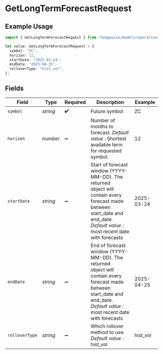 # GetLongTermForecastRequest

## Example Usage

```typescript
import { GetLongTermForecastRequest } from "hedgewise/models/operations";

let value: GetLongTermForecastRequest = {
  symbol: "ZC",
  horizon: 12,
  startDate: "2025-03-24",
  endDate: "2025-04-25",
  rolloverType: "hist_vol",
};
```

## Fields

| Field                                                                                                                                                                                                          | Type                                                                                                                                                                                                           | Required                                                                                                                                                                                                       | Description                                                                                                                                                                                                    | Example                                                                                                                                                                                                        |
| -------------------------------------------------------------------------------------------------------------------------------------------------------------------------------------------------------------- | -------------------------------------------------------------------------------------------------------------------------------------------------------------------------------------------------------------- | -------------------------------------------------------------------------------------------------------------------------------------------------------------------------------------------------------------- | -------------------------------------------------------------------------------------------------------------------------------------------------------------------------------------------------------------- | -------------------------------------------------------------------------------------------------------------------------------------------------------------------------------------------------------------- |
| `symbol`                                                                                                                                                                                                       | *string*                                                                                                                                                                                                       | :heavy_check_mark:                                                                                                                                                                                             | Future symbol                                                                                                                                                                                                  | ZC                                                                                                                                                                                                             |
| `horizon`                                                                                                                                                                                                      | *number*                                                                                                                                                                                                       | :heavy_minus_sign:                                                                                                                                                                                             | Number of months to forecast. _Default value_ : Shortest available term for requested symbol.                                                                                                                  | 12                                                                                                                                                                                                             |
| `startDate`                                                                                                                                                                                                    | *string*                                                                                                                                                                                                       | :heavy_minus_sign:                                                                                                                                                                                             | Start of forecast window (YYYY-MM-DD). The returned<br/>                object will contain every forecast made between start_date and<br/>                end_date. _Default value_ : most recent date with forecasts | 2025-03-24                                                                                                                                                                                                     |
| `endDate`                                                                                                                                                                                                      | *string*                                                                                                                                                                                                       | :heavy_minus_sign:                                                                                                                                                                                             | End of forecast window (YYYY-MM-DD). The returned<br/>                object will contain every forecast made between start_date and<br/>                end_date. _Default value_ : most recent date with forecasts | 2025-04-25                                                                                                                                                                                                     |
| `rolloverType`                                                                                                                                                                                                 | *string*                                                                                                                                                                                                       | :heavy_minus_sign:                                                                                                                                                                                             | Which rollover method to use. _Default value_ : hist_vol                                                                                                                                                       | hist_vol                                                                                                                                                                                                       |